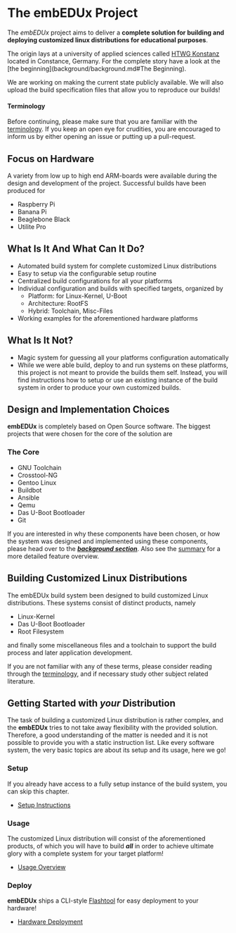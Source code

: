 # The **embEDUx** Project
The *embEDUx* project aims to deliver a **complete solution for building and
deploying customized linux distributions for educational purposes**.

The origin lays at a university of applied sciences called
[HTWG Konstanz](http://www.htwg-konstanz.de/English.20.0.html) located in Constance,
Germany.  For the complete story have a look at the [the
beginning](background/background.md#The Beginning).

We are working on making the current state publicly available.  We will also
upload the build specification files that allow you to reproduce our builds!

#### Terminology
Before continuing, please make sure that you are familiar with the
[terminology](background/terminology.md). If you keep an open eye for
crudities, you are encouraged to inform us by either opening an issue or putting
up a pull-request.

## Focus on Hardware
A variety from low up to high end ARM-boards were available during the design
and development of the project. Successful builds have been produced for

* Raspberry Pi
* Banana Pi
* Beaglebone Black
* Utilite Pro

## What Is It And What Can It Do?
* Automated build system for complete customized Linux distributions
* Easy to setup via the configurable setup routine
* Centralized build configurations for all your platforms
* Individual configuration and builds with specified targets, organized by
    * Platform: for Linux-Kernel, U-Boot
    * Architecture: RootFS
    * Hybrid: Toolchain, Misc-Files
* Working examples for the aforementioned hardware platforms


## What Is It Not? 
* Magic system for guessing all your platforms configuration automatically
* While we were able build, deploy to and run systems on these platforms, this
project is not meant to provide the builds them self. Instead, you will find
instructions how to setup or use an existing instance of the build system in
order to produce your own customized builds.

## Design and Implementation Choices
**embEDUx** is completely based on Open Source software. The biggest projects that
were chosen for the core of the solution are
### The Core

* GNU Toolchain
* Crosstool-NG
* Gentoo Linux
* Buildbot
* Ansible
* Qemu
* Das U-Boot Bootloader
* Git

If you are interested in why these components have been chosen, or how the system
was designed and implemented using these components, please head over to the
[***background section***](background/background.md). Also see the
[summary](background/summary.md) for a more detailed feature overview.

## Building Customized Linux Distributions
The embEDUx build system been designed to build customized Linux distributions.
These systems consist of distinct products, namely

* Linux-Kernel
* Das U-Boot Bootloader
* Root Filesystem

and finally some miscellaneous files and a toolchain to support the build
process and later application development.

If you are not familiar with any of these terms, please consider reading through
the [terminology](background/terminology.md), and if necessary study other
subject related literature.


## Getting Started with ***your*** Distribution
The task of building a customized Linux distribution is rather complex, and the
**embEDUx** tries to not take away flexibility with the provided solution.
Therefore, a good understanding of the matter is needed and it is not possible
to provide you with a static instruction list. Like every software system, the
very basic topics are about its setup and its usage, here we go!

### Setup
If you already have access to a fully setup instance of the build system, you
can skip this chapter. 

* [Setup Instructions](setup/setup.md)

### Usage
The customized Linux distribution will consist of the aforementioned products,
of which you will have to build ***all*** in order to achieve ultimate glory
with a complete system for your target platform!

* [Usage Overview](usage/usage.md)

### Deploy
**embEDUx** ships a CLI-style [Flashtool](usage/flashtool.md) for
easy deployment to your hardware! 

* [Hardware Deployment](usage/usage.md#hardware-deployment)


